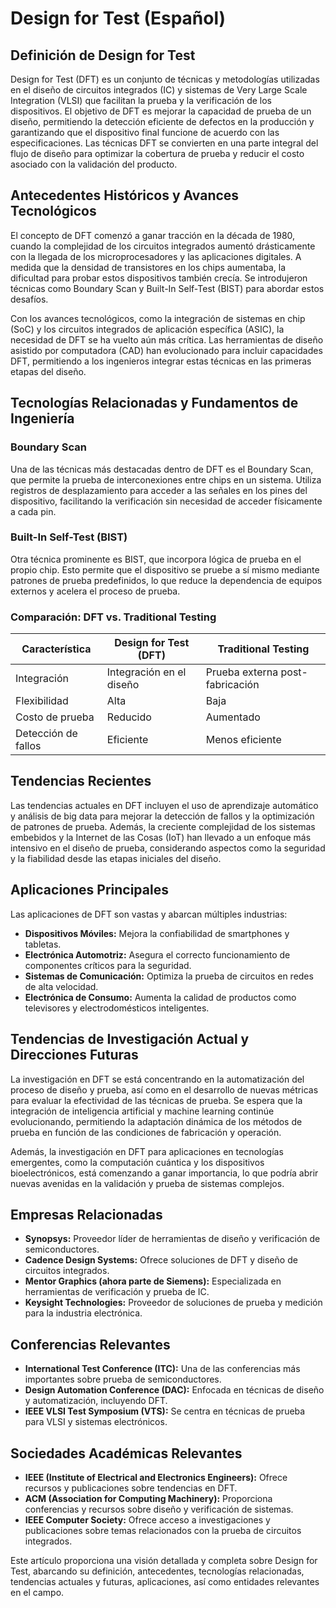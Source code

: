 # Design for Test (Español)

## Definición de Design for Test

Design for Test (DFT) es un conjunto de técnicas y metodologías utilizadas en el diseño de circuitos integrados (IC) y sistemas de Very Large Scale Integration (VLSI) que facilitan la prueba y la verificación de los dispositivos. El objetivo de DFT es mejorar la capacidad de prueba de un diseño, permitiendo la detección eficiente de defectos en la producción y garantizando que el dispositivo final funcione de acuerdo con las especificaciones. Las técnicas DFT se convierten en una parte integral del flujo de diseño para optimizar la cobertura de prueba y reducir el costo asociado con la validación del producto.

## Antecedentes Históricos y Avances Tecnológicos

El concepto de DFT comenzó a ganar tracción en la década de 1980, cuando la complejidad de los circuitos integrados aumentó drásticamente con la llegada de los microprocesadores y las aplicaciones digitales. A medida que la densidad de transistores en los chips aumentaba, la dificultad para probar estos dispositivos también crecía. Se introdujeron técnicas como Boundary Scan y Built-In Self-Test (BIST) para abordar estos desafíos.

Con los avances tecnológicos, como la integración de sistemas en chip (SoC) y los circuitos integrados de aplicación específica (ASIC), la necesidad de DFT se ha vuelto aún más crítica. Las herramientas de diseño asistido por computadora (CAD) han evolucionado para incluir capacidades DFT, permitiendo a los ingenieros integrar estas técnicas en las primeras etapas del diseño.

## Tecnologías Relacionadas y Fundamentos de Ingeniería

### Boundary Scan

Una de las técnicas más destacadas dentro de DFT es el Boundary Scan, que permite la prueba de interconexiones entre chips en un sistema. Utiliza registros de desplazamiento para acceder a las señales en los pines del dispositivo, facilitando la verificación sin necesidad de acceder físicamente a cada pin.

### Built-In Self-Test (BIST)

Otra técnica prominente es BIST, que incorpora lógica de prueba en el propio chip. Esto permite que el dispositivo se pruebe a sí mismo mediante patrones de prueba predefinidos, lo que reduce la dependencia de equipos externos y acelera el proceso de prueba.

### Comparación: DFT vs. Traditional Testing

| Característica           | Design for Test (DFT) | Traditional Testing     |
|-------------------------|------------------------|-------------------------|
| Integración              | Integración en el diseño | Prueba externa post-fabricación |
| Flexibilidad             | Alta                    | Baja                    |
| Costo de prueba          | Reducido                | Aumentado               |
| Detección de fallos      | Eficiente               | Menos eficiente         |

## Tendencias Recientes

Las tendencias actuales en DFT incluyen el uso de aprendizaje automático y análisis de big data para mejorar la detección de fallos y la optimización de patrones de prueba. Además, la creciente complejidad de los sistemas embebidos y la Internet de las Cosas (IoT) han llevado a un enfoque más intensivo en el diseño de prueba, considerando aspectos como la seguridad y la fiabilidad desde las etapas iniciales del diseño.

## Aplicaciones Principales

Las aplicaciones de DFT son vastas y abarcan múltiples industrias:

- **Dispositivos Móviles:** Mejora la confiabilidad de smartphones y tabletas.
- **Electrónica Automotriz:** Asegura el correcto funcionamiento de componentes críticos para la seguridad.
- **Sistemas de Comunicación:** Optimiza la prueba de circuitos en redes de alta velocidad.
- **Electrónica de Consumo:** Aumenta la calidad de productos como televisores y electrodomésticos inteligentes.

## Tendencias de Investigación Actual y Direcciones Futuras

La investigación en DFT se está concentrando en la automatización del proceso de diseño y prueba, así como en el desarrollo de nuevas métricas para evaluar la efectividad de las técnicas de prueba. Se espera que la integración de inteligencia artificial y machine learning continúe evolucionando, permitiendo la adaptación dinámica de los métodos de prueba en función de las condiciones de fabricación y operación.

Además, la investigación en DFT para aplicaciones en tecnologías emergentes, como la computación cuántica y los dispositivos bioelectrónicos, está comenzando a ganar importancia, lo que podría abrir nuevas avenidas en la validación y prueba de sistemas complejos.

## Empresas Relacionadas

- **Synopsys:** Proveedor líder de herramientas de diseño y verificación de semiconductores.
- **Cadence Design Systems:** Ofrece soluciones de DFT y diseño de circuitos integrados.
- **Mentor Graphics (ahora parte de Siemens):** Especializada en herramientas de verificación y prueba de IC.
- **Keysight Technologies:** Proveedor de soluciones de prueba y medición para la industria electrónica.

## Conferencias Relevantes

- **International Test Conference (ITC):** Una de las conferencias más importantes sobre prueba de semiconductores.
- **Design Automation Conference (DAC):** Enfocada en técnicas de diseño y automatización, incluyendo DFT.
- **IEEE VLSI Test Symposium (VTS):** Se centra en técnicas de prueba para VLSI y sistemas electrónicos.

## Sociedades Académicas Relevantes

- **IEEE (Institute of Electrical and Electronics Engineers):** Ofrece recursos y publicaciones sobre tendencias en DFT.
- **ACM (Association for Computing Machinery):** Proporciona conferencias y recursos sobre diseño y verificación de sistemas.
- **IEEE Computer Society:** Ofrece acceso a investigaciones y publicaciones sobre temas relacionados con la prueba de circuitos integrados.

Este artículo proporciona una visión detallada y completa sobre Design for Test, abarcando su definición, antecedentes, tecnologías relacionadas, tendencias actuales y futuras, aplicaciones, así como entidades relevantes en el campo.